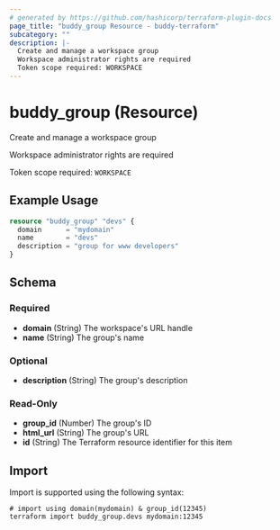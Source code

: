 ```yaml
---
# generated by https://github.com/hashicorp/terraform-plugin-docs
page_title: "buddy_group Resource - buddy-terraform"
subcategory: ""
description: |-
  Create and manage a workspace group
  Workspace administrator rights are required
  Token scope required: WORKSPACE
---
```


# buddy_group (Resource)

Create and manage a workspace group

Workspace administrator rights are required

Token scope required: `WORKSPACE`

## Example Usage

```terraform
resource "buddy_group" "devs" {
  domain      = "mydomain"
  name        = "devs"
  description = "group for www developers"
}
```

<!-- schema generated by tfplugindocs -->
## Schema

### Required

- **domain** (String) The workspace's URL handle
- **name** (String) The group's name

### Optional

- **description** (String) The group's description

### Read-Only

- **group_id** (Number) The group's ID
- **html_url** (String) The group's URL
- **id** (String) The Terraform resource identifier for this item

## Import

Import is supported using the following syntax:

```shell
# import using domain(mydomain) & group_id(12345)
terraform import buddy_group.devs mydomain:12345
```
